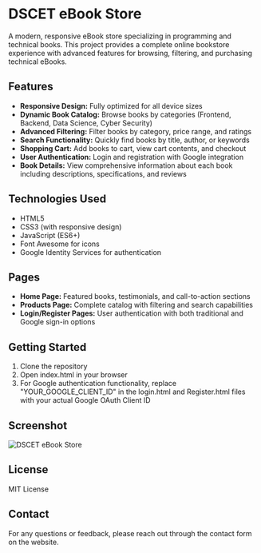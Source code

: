 # DSCET eBook Store

A modern, responsive eBook store specializing in programming and technical books. This project provides a complete online bookstore experience with advanced features for browsing, filtering, and purchasing technical eBooks.

## Features

- **Responsive Design:** Fully optimized for all device sizes
- **Dynamic Book Catalog:** Browse books by categories (Frontend, Backend, Data Science, Cyber Security)
- **Advanced Filtering:** Filter books by category, price range, and ratings
- **Search Functionality:** Quickly find books by title, author, or keywords
- **Shopping Cart:** Add books to cart, view cart contents, and checkout
- **User Authentication:** Login and registration with Google integration
- **Book Details:** View comprehensive information about each book including descriptions, specifications, and reviews

## Technologies Used

- HTML5
- CSS3 (with responsive design)
- JavaScript (ES6+)
- Font Awesome for icons
- Google Identity Services for authentication

## Pages

- **Home Page:** Featured books, testimonials, and call-to-action sections
- **Products Page:** Complete catalog with filtering and search capabilities
- **Login/Register Pages:** User authentication with both traditional and Google sign-in options

## Getting Started

1. Clone the repository
2. Open index.html in your browser
3. For Google authentication functionality, replace "YOUR_GOOGLE_CLIENT_ID" in the login.html and Register.html files with your actual Google OAuth Client ID

## Screenshot

![DSCET eBook Store](./images/screenshot.png)

## License

MIT License

## Contact

For any questions or feedback, please reach out through the contact form on the website.

